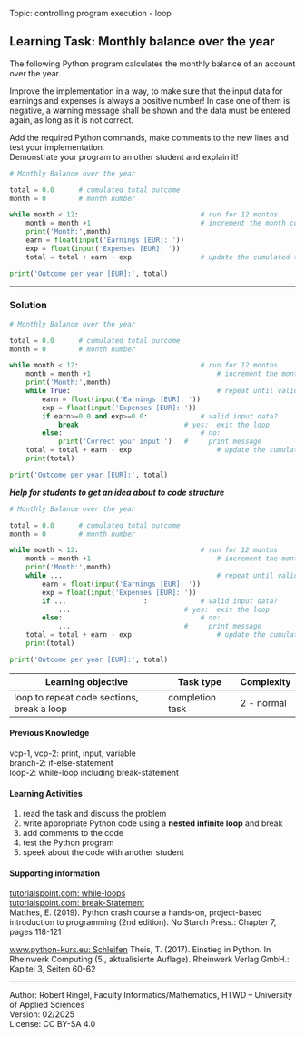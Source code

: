Topic: controlling program execution - loop

## Learning Task: Monthly balance over the year

The following Python program calculates the monthly balance of an account over the year.  

Improve the implementation in a way, to make sure that the input data for earnings and expenses is always a positive number!
In case one of them is negative, a warning message shall be shown and the data must be entered again, as long as it is not correct. 

Add the required Python commands, make comments to the new lines and test your implementation.  
Demonstrate your program to an other student and explain it!

``` python
# Monthly Balance over the year

total = 0.0      # cumulated total outcome
month = 0        # month number

while month < 12:                              # run for 12 months
	month = month +1                           # increment the month counter
	print('Month:',month)
	earn = float(input('Earnings [EUR]: '))
	exp = float(input('Expenses [EUR]: '))
	total = total + earn - exp                 # update the cumulated total

print('Outcome per year [EUR]:', total)
```

---------------------------------------

### Solution

``` python
# Monthly Balance over the year

total = 0.0      # cumulated total outcome
month = 0        # month number

while month < 12:                              # run for 12 months
	month = month +1                               # increment the month counter
	print('Month:',month)
	while True:                                    # repeat until valid input
		earn = float(input('Earnings [EUR]: '))
		exp = float(input('Expenses [EUR]: '))
		if earn>=0.0 and exp>=0.0:             # valid input data?
			break                          # yes:  exit the loop
		else:                                  # no:
			print('Correct your input!')   #     print message
	total = total + earn - exp                     # update the cumulated total
	print(total)

print('Outcome per year [EUR]:', total)
``` 

***Help for students to get an idea about to code structure***
``` python
# Monthly Balance over the year

total = 0.0      # cumulated total outcome
month = 0        # month number

while month < 12:                              # run for 12 months
	month = month +1                               # increment the month counter
	print('Month:',month)
	while ...                                      # repeat until valid input
		earn = float(input('Earnings [EUR]: '))
		exp = float(input('Expenses [EUR]: '))
		if ...                   :             # valid input data?
			...                            # yes:  exit the loop
		else:                                  # no:
			...                            #     print message
	total = total + earn - exp                     # update the cumulated total
	print(total)

print('Outcome per year [EUR]:', total)
```

| **Learning objective**                         | **Task type**   | **Complexity** |
| ---------------------------------------------- | --------------- | -------------- |
| loop to repeat code sections, break a loop     | completion task | 2 - normal     |  

#### Previous Knowledge

vcp-1, vcp-2: print, input, variable  
branch-2: if-else-statement  
loop-2: while-loop including break-statement  

#### Learning Activities

1) read the task and discuss the problem
2) write appropriate Python code using a **nested infinite loop** and break
3) add comments to the code
4) test the Python program
5) speek about the code with another student

#### Supporting information

[tutorialspoint.com: while-loops](https://www.tutorialspoint.com/python/python_while_loops.htm)  
[tutorialspoint.com: break-Statement](https://www.tutorialspoint.com/python/python_break_statement.htm)  
Matthes, E. (2019). Python crash course a hands-on, project-based introduction to programming (2nd edition). No Starch Press.: Chapter 7, pages 118-121

[www.python-kurs.eu: Schleifen](https://python-kurs.eu/python3_schleifen.php)
Theis, T. (2017). Einstieg in Python. In Rheinwerk Computing (5., aktualisierte Auflage). Rheinwerk Verlag GmbH.: Kapitel 3, Seiten 60-62

---------------------------------------
Author: Robert Ringel, Faculty Informatics/Mathematics, HTWD – University of Applied Sciences  
Version: 02/2025  
License: CC BY-SA 4.0